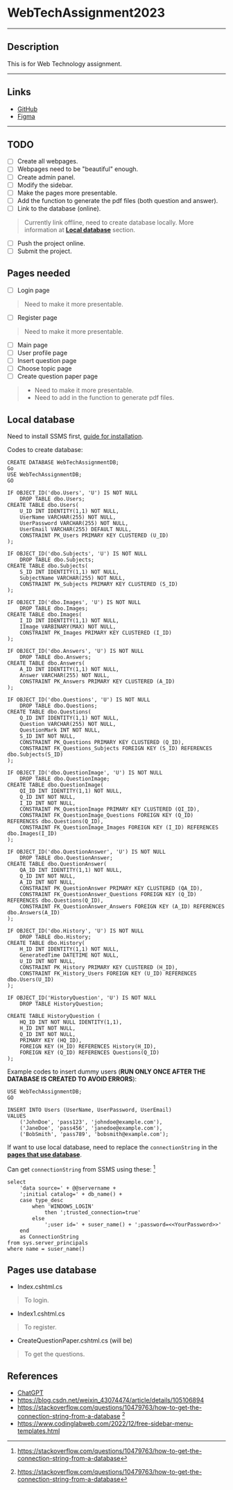 # **WebTechAssignment2023**

--- 

## **Description**

This is for Web Technology assignment.

---

## **Links**

* [GitHub](https://github.com/BCS21090011/WebTechAssignment2023.git)
* [Figma](https://www.figma.com/file/0grXPVhB7sIiSKGHO9Q1H9/Untitled?node-id=15%3A3&t=pVewqGUSb8sBxukY-1)

---

## **TODO**

* [ ] Create all webpages.
* [ ] Webpages need to be "beautiful" enough.
* [ ] Create admin panel.
* [ ] Modify the sidebar.
* [ ] Make the pages more presentable.
* [ ] Add the function to generate the pdf files (both question and answer).
* [ ] Link to the database (online).
> Currently link offline, need to create database locally. More information at [**Local database**](#Local-database) section.
* [ ] Push the project online.
* [ ] Submit the project.

## **Pages needed**

* [ ] Login page
> Need to make it more presentable.
* [ ] Register page
> Need to make it more presentable.
* [ ] Main page
* [ ] User profile page
* [ ] Insert question page
* [ ] Choose topic page
* [ ] Create question paper page
> * Need to make it more presentable.
> * Need to add in the function to generate pdf files.
  
## **Local database**

Need to install SSMS first, [guide for installation](https://blog.csdn.net/weixin_43074474/article/details/105106894).

Codes to create database:

```MSSQL
CREATE DATABASE WebTechAssignmentDB;
Go
USE WebTechAssignmentDB;
GO

IF OBJECT_ID('dbo.Users', 'U') IS NOT NULL
    DROP TABLE dbo.Users;
CREATE TABLE dbo.Users(
    U_ID INT IDENTITY(1,1) NOT NULL,
    UserName VARCHAR(255) NOT NULL,
    UserPassword VARCHAR(255) NOT NULL,
    UserEmail VARCHAR(255) DEFAULT NULL,
    CONSTRAINT PK_Users PRIMARY KEY CLUSTERED (U_ID)
);

IF OBJECT_ID('dbo.Subjects', 'U') IS NOT NULL
    DROP TABLE dbo.Subjects;
CREATE TABLE dbo.Subjects(
    S_ID INT IDENTITY(1,1) NOT NULL,
    SubjectName VARCHAR(255) NOT NULL,
    CONSTRAINT PK_Subjects PRIMARY KEY CLUSTERED (S_ID)
);

IF OBJECT_ID('dbo.Images', 'U') IS NOT NULL
    DROP TABLE dbo.Images;
CREATE TABLE dbo.Images(
    I_ID INT IDENTITY(1,1) NOT NULL,
    IImage VARBINARY(MAX) NOT NULL,
    CONSTRAINT PK_Images PRIMARY KEY CLUSTERED (I_ID)
);

IF OBJECT_ID('dbo.Answers', 'U') IS NOT NULL
    DROP TABLE dbo.Answers;
CREATE TABLE dbo.Answers(
    A_ID INT IDENTITY(1,1) NOT NULL,
    Answer VARCHAR(255) NOT NULL,
    CONSTRAINT PK_Answers PRIMARY KEY CLUSTERED (A_ID)
);

IF OBJECT_ID('dbo.Questions', 'U') IS NOT NULL
    DROP TABLE dbo.Questions;
CREATE TABLE dbo.Questions(
    Q_ID INT IDENTITY(1,1) NOT NULL,
    Question VARCHAR(255) NOT NULL,
    QuestionMark INT NOT NULL,
    S_ID INT NOT NULL,
    CONSTRAINT PK_Questions PRIMARY KEY CLUSTERED (Q_ID),
    CONSTRAINT FK_Questions_Subjects FOREIGN KEY (S_ID) REFERENCES dbo.Subjects(S_ID)
);

IF OBJECT_ID('dbo.QuestionImage', 'U') IS NOT NULL
    DROP TABLE dbo.QuestionImage;
CREATE TABLE dbo.QuestionImage(
    QI_ID INT IDENTITY(1,1) NOT NULL,
    Q_ID INT NOT NULL,
    I_ID INT NOT NULL,
    CONSTRAINT PK_QuestionImage PRIMARY KEY CLUSTERED (QI_ID),
    CONSTRAINT FK_QuestionImage_Questions FOREIGN KEY (Q_ID) REFERENCES dbo.Questions(Q_ID),
    CONSTRAINT FK_QuestionImage_Images FOREIGN KEY (I_ID) REFERENCES dbo.Images(I_ID)
);

IF OBJECT_ID('dbo.QuestionAnswer', 'U') IS NOT NULL
    DROP TABLE dbo.QuestionAnswer;
CREATE TABLE dbo.QuestionAnswer(
    QA_ID INT IDENTITY(1,1) NOT NULL,
    Q_ID INT NOT NULL,
    A_ID INT NOT NULL,
    CONSTRAINT PK_QuestionAnswer PRIMARY KEY CLUSTERED (QA_ID),
    CONSTRAINT FK_QuestionAnswer_Questions FOREIGN KEY (Q_ID) REFERENCES dbo.Questions(Q_ID),
    CONSTRAINT FK_QuestionAnswer_Answers FOREIGN KEY (A_ID) REFERENCES dbo.Answers(A_ID)
);

IF OBJECT_ID('dbo.History', 'U') IS NOT NULL
    DROP TABLE dbo.History;
CREATE TABLE dbo.History(
    H_ID INT IDENTITY(1,1) NOT NULL,
    GeneratedTime DATETIME NOT NULL,
    U_ID INT NOT NULL,
    CONSTRAINT PK_History PRIMARY KEY CLUSTERED (H_ID),
    CONSTRAINT FK_History_Users FOREIGN KEY (U_ID) REFERENCES dbo.Users(U_ID)
);

IF OBJECT_ID('HistoryQuestion', 'U') IS NOT NULL
    DROP TABLE HistoryQuestion;

CREATE TABLE HistoryQuestion (
    HQ_ID INT NOT NULL IDENTITY(1,1),
    H_ID INT NOT NULL,
    Q_ID INT NOT NULL,
    PRIMARY KEY (HQ_ID),
    FOREIGN KEY (H_ID) REFERENCES History(H_ID),
    FOREIGN KEY (Q_ID) REFERENCES Questions(Q_ID)
);

```

Example codes to insert dummy users (**RUN ONLY ONCE AFTER THE DATABASE IS CREATED TO AVOID ERRORS**):

```MSSQL
USE WebTechAssignmentDB;
GO

INSERT INTO Users (UserName, UserPassword, UserEmail)
VALUES 
    ('JohnDoe', 'pass123', 'johndoe@example.com'),
    ('JaneDoe', 'pass456', 'janedoe@example.com'),
    ('BobSmith', 'pass789', 'bobsmith@example.com');

```

If want to use local database, need to replace the `connectionString` in the [**pages that use database**](#Pages-use-database).

Can get `connectionString` from SSMS using these: [^1]

```MSSQL
select
    'data source=' + @@servername +
    ';initial catalog=' + db_name() +
    case type_desc
        when 'WINDOWS_LOGIN' 
            then ';trusted_connection=true'
        else
            ';user id=' + suser_name() + ';password=<<YourPassword>>'
    end
    as ConnectionString
from sys.server_principals
where name = suser_name()
```

## **Pages use database**

* Index.cshtml.cs
> To login.
* Index1.cshtml.cs
> To register.
* CreateQuestionPaper.cshtml.cs (will be)
> To get the questions.

## **References**

* [ChatGPT](https://chat.openai.com/chat)
* https://blog.csdn.net/weixin_43074474/article/details/105106894
* https://stackoverflow.com/questions/10479763/how-to-get-the-connection-string-from-a-database [^1]
* https://www.codinglabweb.com/2022/12/free-sidebar-menu-templates.html

[^1]: https://stackoverflow.com/questions/10479763/how-to-get-the-connection-string-from-a-database
